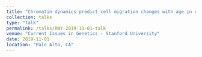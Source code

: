 ```yaml
---
title: "Chromatin dynamics predict cell migration changes with age in neural stem cells"
collection: talks
type: "Talk"
permalink: /talks/RWY-2019-11-01-talk
venue: "Current Issues in Genetics - Stanford University"
date: 2019-11-01
location: "Palo Alto, CA"
---
```


 
